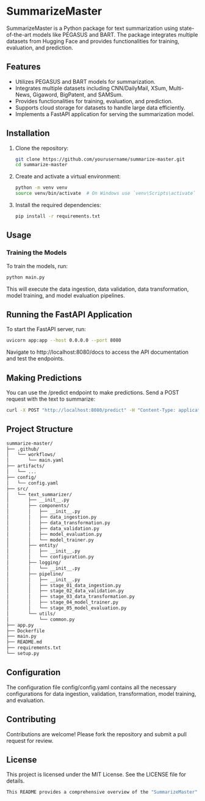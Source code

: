# SummarizeMaster

SummarizeMaster is a Python package for text summarization using state-of-the-art models like PEGASUS and BART. The package integrates multiple datasets from Hugging Face and provides functionalities for training, evaluation, and prediction.

## Features

- Utilizes PEGASUS and BART models for summarization.
- Integrates multiple datasets including CNN/DailyMail, XSum, Multi-News, Gigaword, BigPatent, and SAMSum.
- Provides functionalities for training, evaluation, and prediction.
- Supports cloud storage for datasets to handle large data efficiently.
- Implements a FastAPI application for serving the summarization model.

## Installation

1. Clone the repository:
    ```bash
    git clone https://github.com/yourusername/summarize-master.git
    cd summarize-master
    ```

2. Create and activate a virtual environment:
    ```bash
    python -m venv venv
    source venv/bin/activate  # On Windows use `venv\Scripts\activate`
    ```

3. Install the required dependencies:
    ```bash
    pip install -r requirements.txt
    ```

## Usage

### Training the Models

To train the models, run:
```bash
python main.py
```
This will execute the data ingestion, data validation, data transformation, model training, and model evaluation pipelines.

## Running the FastAPI Application
To start the FastAPI server, run:
```bash
uvicorn app:app --host 0.0.0.0 --port 8080
```

Navigate to http://localhost:8080/docs to access the API documentation and test the endpoints.

## Making Predictions
You can use the /predict endpoint to make predictions. Send a POST request with the text to summarize:
```bash
curl -X POST "http://localhost:8080/predict" -H "Content-Type: application/json" -d '{"text": "Your text here"}'
```

## Project Structure
```bash
summarize-master/
├── .github/
│   └── workflows/
│       └── main.yaml
├── artifacts/
│   └── ...
├── config/
│   └── config.yaml
├── src/
│   └── text_summarizer/
│       ├── __init__.py
│       ├── components/
│       │   ├── __init__.py
│       │   ├── data_ingestion.py
│       │   ├── data_transformation.py
│       │   ├── data_validation.py
│       │   ├── model_evaluation.py
│       │   └── model_trainer.py
│       ├── entity/
│       │   ├── __init__.py
│       │   └── configuration.py
│       ├── logging/
│       │   └── __init__.py
│       ├── pipeline/
│       │   ├── __init__.py
│       │   ├── stage_01_data_ingestion.py
│       │   ├── stage_02_data_validation.py
│       │   ├── stage_03_data_transformation.py
│       │   ├── stage_04_model_trainer.py
│       │   └── stage_05_model_evaluation.py
│       └── utils/
│           └── common.py
├── app.py
├── Dockerfile
├── main.py
├── README.md
├── requirements.txt
└── setup.py
```

## Configuration
The configuration file config/config.yaml contains all the necessary configurations for data ingestion, validation, transformation, model training, and evaluation.

## Contributing
Contributions are welcome! Please fork the repository and submit a pull request for review.

## License
This project is licensed under the MIT License. See the LICENSE file for details.
```bash
This README provides a comprehensive overview of the "SummarizeMaster" project, guiding users through installation, usage, and understanding the project structure.
```

